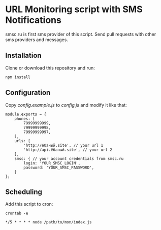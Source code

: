 # URL Monitoring script with SMS Notifications

smsc.ru is first sms provider of this script. Send pull requests with other sms providers and messages.

## Installation

Clone or download this repository and run:

```
npm install
```

## Configuration

Copy *config.example.js* to *config.js* and modify it like that:

```
module.exports = {
    phones: [
        79999999999,
        79999999998,
        79999999997,
    ],
    urls: [
        'http://ёбаный.site', // your url 1
        'http://api.ёбаный.site', // your url 2
    ],
    smsc: { // your account credentials from smsc.ru
        login: 'YOUR_SMSC_LOGIN',
        password: 'YOUR_SMSC_PASSWORD',
    }
};
```

## Scheduling

Add this script to cron:

```
crontab -e
```

```
*/5 * * * * node /path/to/mon/index.js
```